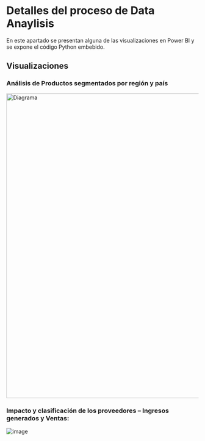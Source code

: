 # Detalles del proceso de Data Anaylisis

En este apartado se presentan alguna de las visualizaciones en Power BI y se expone el código Python embebido.

## Visualizaciones
### Análisis de Productos segmentados por región y país
<img src="https://github.com/user-attachments/assets/42a23502-947c-4b7c-a445-89802ae60cab" alt="Diagrama" width="800"/>


### Impacto y clasificación de los proveedores – Ingresos generados y Ventas:
![image](https://github.com/user-attachments/assets/c3f7b95e-af1c-465f-99c7-954a541ccd54)


